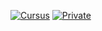 
[![Cursus](https://img.shields.io/badge/-Cursus-3DDC84?logo=42&logoColor=white)](https://github.com/Madness807/42_Lausanne#42-lausanne)
[![Private](https://img.shields.io/badge/-Private-3DDC84?logoColor=white)](https://github.com/Madness807/Private)
